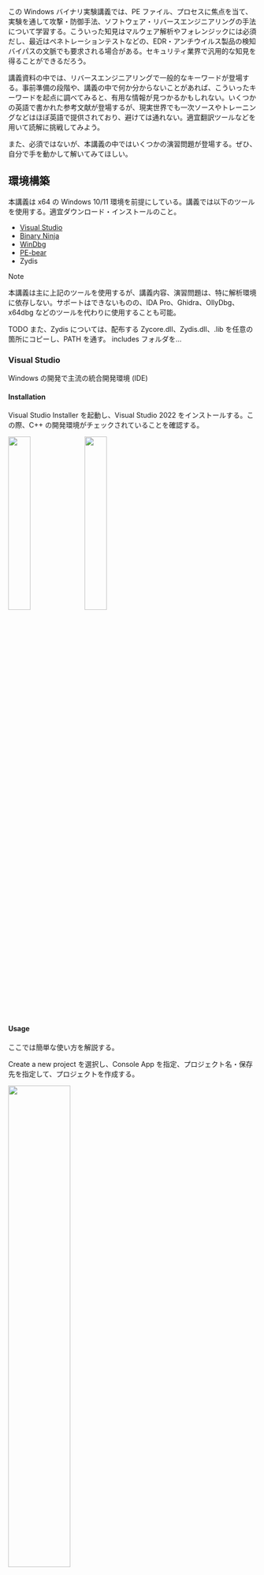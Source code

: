 この Windows バイナリ実験講義では、PE ファイル、プロセスに焦点を当て、実験を通して攻撃・防御手法、ソフトウェア・リバースエンジニアリングの手法について学習する。こういった知見はマルウェア解析やフォレンジックには必須だし、最近はペネトレーションテストなどの、EDR・アンチウイルス製品の検知バイパスの文脈でも要求される場合がある。セキュリティ業界で汎用的な知見を得ることができるだろう。

講義資料の中では、リバースエンジニアリングで一般的なキーワードが登場する。事前準備の段階や、講義の中で何か分からないことがあれば、こういったキーワードを起点に調べてみると、有用な情報が見つかるかもしれない。いくつかの英語で書かれた参考文献が登場するが、現実世界でも一次ソースやトレーニングなどはほぼ英語で提供されており、避けては通れない。適宜翻訳ツールなどを用いて読解に挑戦してみよう。

また、必須ではないが、本講義の中ではいくつかの演習問題が登場する。ぜひ、自分で手を動かして解いてみてほしい。

## 環境構築
本講義は x64 の Windows 10/11 環境を前提にしている。講義では以下のツールを使用する。適宜ダウンロード・インストールのこと。

* [Visual Studio](https://visualstudio.microsoft.com/downloads/)
* [Binary Ninja](https://binary.ninja/free/)
* [WinDbg](https://learn.microsoft.com/en-us/windows-hardware/drivers/debugger/)
* [PE-bear](https://github.com/hasherezade/pe-bear/releases)
* Zydis

> [!NOTE]
> 本講義は主に上記のツールを使用するが、講義内容、演習問題は、特に解析環境に依存しない。サポートはできないものの、IDA Pro、Ghidra、OllyDbg、x64dbg などのツールを代わりに使用することも可能。

TODO
また、Zydis については、配布する Zycore.dll、Zydis.dll、.lib を任意の箇所にコピーし、PATH を通す。
includes フォルダを...

### Visual Studio

Windows の開発で主流の統合開発環境 (IDE)

#### Installation

Visual Studio Installer を起動し、Visual Studio 2022 をインストールする。この際、C++ の開発環境がチェックされていることを確認する。

<img src="./assets/img_0x0000a.png" width="30%">
<img src="./assets/img_0x0000b.png" width="30%">

#### Usage

ここでは簡単な使い方を解説する。

Create a new project を選択し、Console App を指定、プロジェクト名・保存先を指定して、プロジェクトを作成する。

<img src="./assets/img_0x0001.png" width="50%">
<img src="./assets/img_0x0002.png" width="50%">
<img src="./assets/img_0x0003.png" width="50%">

プロジェクト作成後、`Project > <Project 名> Properties` より、プロジェクトの設定を変更できる。よく使うのは、ヘッダファイルの参照先フォルダを追加する `C/C++ > General > Additional Include Directories`

<img src="./assets/img_0x0004.png" width="50%">

ライブラリを追加する `Linker > Input > Additional Dependencies` など

<img src="./assets/img_0x0005.png" width="50%">

また、Visual Studio のプロジェクトの多くが Release/Debug という2つの構成を最低限持っており、デバッグ情報を含むかといった違いがある。

<img src="./assets/img_0x0006.png" width="30%">

### Exercise 0.1 (フラグなし)

`HelloWorld/HelloWorld.sln` をダブルクリックして開き、Local Windows Debugger をクリックして実行してみよう。

<img src="./assets/img_0x0007.png" width="40%">

## x86_64 命令セット
現代の企業環境では、Intel の x86_64 アーキテクチャの上で Windows が動いている場合が多い。したがって、最低限 x64 環境の用語や命令を押さえておく必要がある。この節では、x86_64 の命令セットについて簡単に解説する。

> [!TIP]
> Microsoft は Surface という PC を開発しているが、一般ユーザ向けには現在、ARM ベースの Snapdragon が搭載されたモデルしか販売していない。Microsoft の ARM 重視のスタンスが表れており、将来的にはセキュリティ業界でも、ARM 環境の案件が増えているかもしれない。

CPU がデータを扱う際、メモリかレジスタを経由して読み書きを行う。x64 環境のレジスタは、以下のような種類がある:

| Registers | Usage |
| --- | --- |
| rax ||
| rbx ||
| rcx ||
| rdx ||
| rsi ||
| rdi ||
| rbp | スタックフレームの終端アドレス |
| rsp | スタックフレームの先頭アドレス |
| rip | プログラムが現在実行している命令位置 |
| r8 ||
| r9 ||
| r10 ||
| r11 ||
| r12 ||
| r13 ||
| r14 ||
| r15 ||

命令の記法については AT&T と Intel のシンタックスがあるが、本講義では Intel シンタックスに準拠して説明する。この場合、基本的に `opcode dst, src` という順番で読めばいい。例えば、以下の `mov` 命令は、`rcx` という目的地に対して、`0x1234` という値を書き込むという意味になる:

```asm
mov rcx, 0x1234;
```

メモリから値を読み込んだり、書き込んだりする場合:

```asm
; 0x1234 から値を読んで rax に保存
mov rax, QWORD PTR [0x1234];
; rbx の値を 0x1234 へ保存
mov QWORD PTR [0x1234], rbx;
```

アドレスの計算を行う際は、しばしば `lea` 命令が用いられる:

```asm
; rbx にベースのアドレス、rax がインデックスで、計算結果のアドレスを rsi に保存
lea rsi, [rbx + 8*rax];
```

`cmp` 命令は値の比較を行う:

```asm
cmp rax, rbx;
```

比較結果に応じて、RFLAGS レジスタの中の ZF と CF フラグが変化する

| Condition | ZF | CF |
| --- | --- | --- |
| rax > rbx | 0 | 0 |
| rax = rbx | 1 | 0 |
| rax < rbx | 0 | 1 |

以下の命令は、ZF フラグの値に応じてジャンプ先を変更する:

```asm
; ZF=1
je hoge
jz hoge
; ZF=0
jne fuga
jnz fuga
```

関数を呼び出す際、`call` 命令を、関数が呼び出し元に帰る際は、`ret` 命令が使用される。

```c
void caller() {
    callee(arg1, arg2);
}
```

```asm
; 呼び出し
call callee_address;
```

```c
void callee() {
    return;
}
```

```asm
; 帰る
ret;
```

関数呼び出しが行われるとき、スタックというメモリの領域を使用して、`caller` の情報が保存される。スタック領域は FILO (First In Last Out) のデータ構造で、`call` 命令は、呼び出し元のアドレスをスタックに積んだ後、呼び出し先の処理に遷移する:

```
| caller_address | <- rsp
```

`callee` に遷移すると、**関数のプロローグ**という処理が行われ、`callee` が使用できる領域 (スタックフレーム) が確保される。ローカル変数はこの領域に保存される。rbp が下限、rsp が上限を示す:

```
| .............. | <- rsp
| .............. |
| caller_address | <- rbp
```

`callee` が終了する際は、**関数のエピローグ**という処理が発生し、呼び出された際の状態にスタックフレームを修正する:

```
| caller_address | <- rsp
```

最後に、積まれた呼び出し元関数のアドレスを復元し、処理は終了。

また、x64 の慣習 (`__fastcall`) では、引数は rcx, rdx, r8, r9 の順に保存されて渡される。

以上、ここでは最小限の説明に留めたが、必要に応じて [Software Developer Manual](https://cdrdv2.intel.com/v1/dl/getContent/671110) なども参照することを推奨する。

### Exercise 0.2
レジスタの中身をスタックに積みたい。このとき、どの命令を使えばいいだろうか?

### Exercise 0.3
`mov` 命令 (89 /r) で ebx レジスタの値を ecx レジスタに移動したい。このとき、ModR/M バイトが示す値は何になるだろうか? 16進数で答えよ。

ModR/M については、Software Developer Manual の2.1節を参照のこと。

## [PE ファイル](https://learn.microsoft.com/en-us/windows/win32/debug/pe-format)
Windows の実行可能ファイルで、.exe、.dll、.sys などの拡張子を持つ。実行時には仮想メモリ上に展開される。ちなみに他の有名な実行可能ファイルとしては、ELF ファイルがある。

PE ファイルは以下のヘッダから構成されている:

* DOS header
* NT headers
* File header
* Optional header
* Section headers

<img src="./assets/img_0x0008.png" width="50%">

```c
PIMAGE_DOS_HEADER        pDOSHeader = (PIMAGE_DOS_HEADER)lpPE;
PIMAGE_NT_HEADERS64      pNTHeaders = (PIMAGE_NT_HEADERS64)(lpPE + pDOSHeader->e_lfanew);
PIMAGE_FILE_HEADER       pFileHeader = &pNTHeaders->FileHeader;
PIMAGE_OPTIONAL_HEADER64 pOptHeader = &pNTHeaders->OptionalHeader;
// Note: section headers reside right after an optional header
PIMAGE_SECTION_HEADER    aSecHeaders = (PIMAGE_SECTION_HEADER)((DWORDLONG)pOptHeader + pFileHeader->SizeOfOptionalHeader);
```

### DOS header
https://0xrick.github.io/win-internals/pe3/

MZ というマジックナンバーが必ず入る。マルウェアが動的にファイルをメモリに読み込む際は、大体 `if (buf[0] == 'M' and buf[1] == 'Z')` のようなチェックが入るため、この2文字が解析のヒントになる場合がある。

### Section headers
https://0xrick.github.io/win-internals/pe5/

PE ファイルはセクションという複数の領域に分かれており、セクションヘッダが指定する RVA (Relative Virtual Address) に各セクションは配置される。

### .text section
プログラムが保存されているセクション。

## リバースエンジニアリング 101
さて、この節では、
大前提として、コードを読まなくて済むならその方がいい。

推論
まず、文字列、シンボル名など分かりやすい部分から埋めていく

### PE-bear

TODO

### Binary Ninja

TODO

### WinDbg

TODO

### Exercise 0.4

Binary Ninja、WinDbg で解析してみよう

### Exercise 0.5
WinDbg で解析
